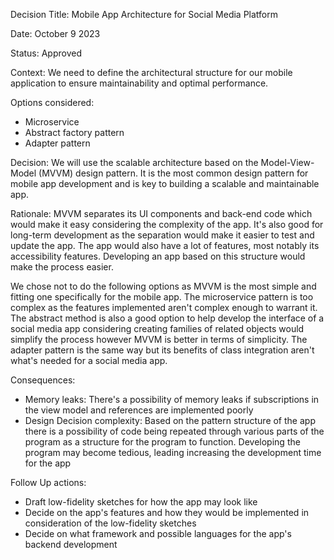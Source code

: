 Decision Title: Mobile App Architecture for Social Media Platform

Date: October 9 2023

Status: Approved

Context: We need to define the architectural structure for our mobile application to ensure maintainability and optimal performance.

Options considered:

* Microservice
* Abstract factory pattern
* Adapter pattern

Decision: We will use the scalable architecture based on the Model-View-Model (MVVM) design pattern. It is the most common design pattern for mobile app development and is key to building a scalable and maintainable app.

Rationale: MVVM separates its UI components and back-end code which would make it easy considering the complexity of the app. It's also good for long-term development as the separation would make it easier to test and update the app. The app would also have a lot of features, most notably its accessibility features. Developing an app based on this structure would make the process easier.

We chose not to do the following options as MVVM is the most simple and fitting one specifically for the mobile app. The microservice pattern is too complex as the features implemented aren't complex enough to warrant it. The abstract method is also a good option to help develop the interface of a social media app considering creating families of related objects would simplify the process however MVVM is better in terms of simplicity. The adapter pattern is the same way but its benefits of class integration aren't what's needed for a social media app.

Consequences:  

* Memory leaks: There's a possibility of memory leaks if subscriptions in the view model and references are implemented poorly
* Design Decision complexity: Based on the pattern structure of the app there is a possibility of code being repeated through various parts of the program as a structure for the program to function. Developing the program may become tedious, leading increasing the development time for the app

Follow Up actions:

* Draft low-fidelity sketches for how the app may look like
* Decide on the app's features and how they would be implemented in consideration of the low-fidelity sketches
* Decide on what framework and possible languages for the app's backend development
